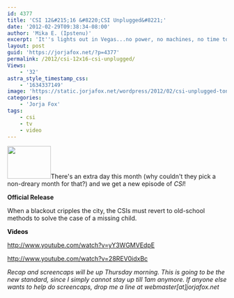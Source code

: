 ```yaml
---
id: 4377
title: 'CSI 12&#215;16 &#8220;CSI Unplugged&#8221;'
date: '2012-02-29T09:38:34-08:00'
author: 'Mika E. (Ipstenu)'
excerpt: 'It''s lights out in Vegas...no power, no machines, no time to lose! Tune in on Wednesday, February 29th at 10/9c only CBS!'
layout: post
guid: 'https://jorjafox.net/?p=4377'
permalink: /2012/csi-12x16-csi-unplugged/
Views:
    - '32'
astra_style_timestamp_css:
    - '1634337149'
image: 'https://static.jorjafox.net/wordpress/2012/02/csi-unplugged-tonight.jpeg'
categories:
    - 'Jorja Fox'
tags:
    - csi
    - tv
    - video
---
```


<img class="alignleft size-thumbnail wp-image-4378" title="csi-unplugged-tonight" src="//static.jorjafox.net/wordpress/2012/02/csi-unplugged-tonight-210x140.jpeg" alt="" width="100" height="75" />There's an extra day this month (why couldn't they pick a non-dreary month for that?) and we get a new episode of <em>CSI</em>!

<strong>Official Release</strong>

When a blackout cripples the city, the CSIs must revert to old-school methods to solve the case of a missing child.

<span style="color: #000000;"><strong>Videos</strong></span>

http://www.youtube.com/watch?v=yY3WGMVEdpE

http://www.youtube.com/watch?v=28REV0idxBc

<em>Recap and screencaps will be up Thursday morning. This is going to be the new standard, since I simply cannot stay up till 1am anymore. If anyone else wants to help do screencaps, drop me a line at webmaster[at]jorjafox.net </em>